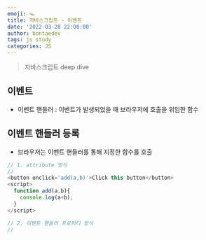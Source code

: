```yaml
---
emoji: 🪤
title: 자바스크립트 - 이벤트
date: '2022-03-28 22:00:00'
author: bontaedev
tags: js study
categories: JS
---
```


> 자바스크립트 deep dive

## 이벤트

- 이벤트 핸들러 : 이벤트가 발생되었을 때 브라우저에 호출을 위임한 함수

## 이벤트 핸들러 등록

- 브라우저는 이벤트 핸들러를 통해 지정한 함수를 호출

```js
// 1. attribute 방식
//
<button onclick='add(a,b)'>Click this button</button>
<script>
  function add(a,b){
    console.log(a+b);
  }
</script>

// 2. 이벤트 핸들러 프로퍼티 방식
//

```
